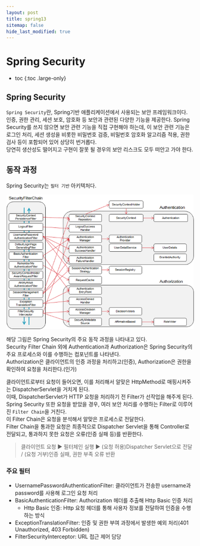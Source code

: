 ```yaml
---
layout: post
title: spring13
sitemap: false
hide_last_modified: true
---
```

# Spring Security

* toc
{:toc .large-only}

## Spring Security
`Spring Security`란, Spring기반 애플리케이션에서 사용되는 보안 프레임워크이다. 인증, 권한 관리, 세션 보호, 암호화 등 보안과 관련된 다양한 기능을 제공한다.
Spring Security를 쓰지 않으면 보안 관련 기능을 직접 구현해야 하는데, 이 보안 관련 기능은 로그인 처리, 세션 생성을 비롯한 비밀번호 검증, 비밀번호 암호화 알고리즘 적용, 권한 검사 등이 포함되어 있어 상당히 번거롭다.  
당연히 생산성도 떨어지고 구현이 잘못 될 경우의 보안 리스크도 모두 떠안고 가야 한다.  

## 동작 과정
Spring Security는 `필터 기반` 아키텍처다.  

![](assets/img/spring/springsecurity.jpg)

해당 그림은 Spring Security의 주요 동작 과정을 나타내고 있다.  
Security Filter Chain 외에 Authentication과 Authorization은 Spring Security의 주요 프로세스와 이를 수행하는 컴포넌트를 나타낸다.  
Authorization은 클라이언트의 인증 과정을 처리하고(인증), Authorization은 권한을 확인하여 요청을 처리한다.(인가)

클라이언트로부터 요청이 들어오면, 이를 처리해서 알맞은 HttpMethod로 매핑시켜주는 DispatcherServlet을 거치게 된다.  
이때, DispatcherServlet가 HTTP 요청을 처리하기 전 Filter가 선작업을 해주게 된다.  
Spring Security 또한 요청을 받았을 경우, 여러 보안 처리를 수행하는 Filter로 이루어진 `Filter Chain`을 거친다.  
이 Filter Chain은 요청을 분석해서 알맞은 프로세스로 전달한다.  
Filter Chain을 통과한 요청은 최종적으로 Dispatcher Servlet을 통해 Controller로 전달되고, 통과하지 못한 요청은 오류(인증 실패 등)를 반환한다.

> 클라이언트 요청 ▶ 필터체인 실행 ▶ (요청 허용)Dispatcher Servlet으로 전달 / (요청 거부)인증 실패, 권한 부족 오류 반환

### 주요 필터
- UsernamePasswordAuthenticationFilter: 클라이언트가 전송한 username과 password를 사용해 로그인 요청 처리
- BasicAuthenticationFilter: Authorization 헤더를 추출해 Http Basic 인증 처리
  - Http Basic 인증: Http 요청 헤더를 통해 사용자 정보를 전달하여 인증을 수행하는 방식
- ExceptionTranslationFilter: 인증 및 권한 부여 과정에서 발생한 예외 처리(401 Unauthorized, 403 Forbidden)
- FilterSecurityInterceptor: URL 접근 제어 담당